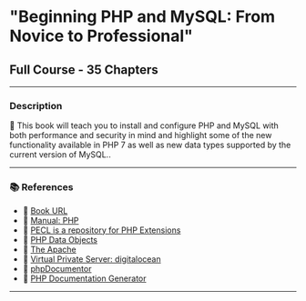 # "Beginning PHP and MySQL: From Novice to Professional"

## Full Course - 35 Chapters

---

### Description

🚀 This book will teach you to install and configure PHP and MySQL with both performance and security in mind and highlight some of the new functionality available in PHP 7 as well as new data types supported by the current version of MySQL..

---

### 📚 References

- 🔗 [Book URL](https://link.springer.com/book/10.1007/978-1-4302-6044-8)
- 🔗 [Manual: PHP](https://www.php.net/manual/en/)
- 🔗 [PECL is a repository for PHP Extensions](https://pecl.php.net/)
- 🔗 [PHP Data Objects](https://www.php.net/pdo)
- 🔗 [The Apache](https://httpd.apache.org/)
- 🔗 [Virtual Private Server: digitalocean](https://www.digitalocean.com/)
- 🔗 [phpDocumentor](https://www.phpdoc.org/)
- 🔗 [PHP Documentation Generator](https://phpdox.net/)

---
